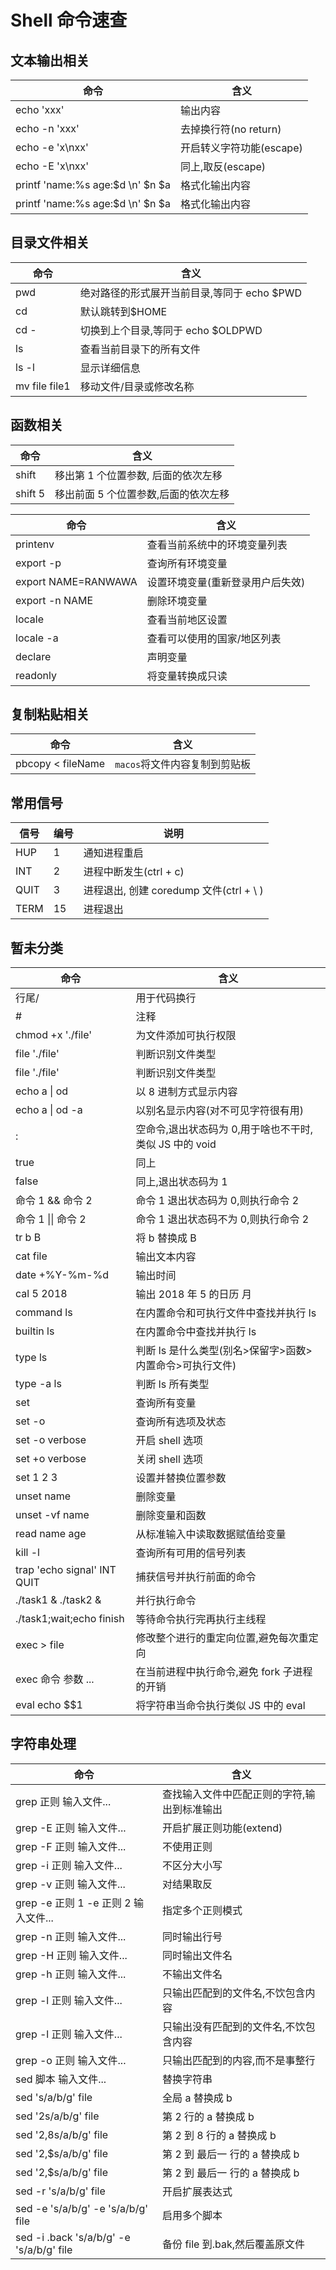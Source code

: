 # Shell 命令速查

## 文本输出相关

| 命令                               | 含义                     |
| ---------------------------------- | ------------------------ |
| echo 'xxx'                         | 输出内容                 |
| echo -n 'xxx'                      | 去掉换行符(no return)    |
| echo -e 'x\nxx'                    | 开启转义字符功能(escape) |
| echo -E 'x\nxx'                    | 同上,取反(escape)        |
| printf 'name:\%s age:\$d \n' $n $a | 格式化输出内容           |
| printf 'name:\%s age:\$d \n' $n $a | 格式化输出内容           |

## 目录文件相关

| 命令          | 含义                                        |
| ------------- | ------------------------------------------- |
| pwd           | 绝对路径的形式展开当前目录,等同于 echo $PWD |
| cd            | 默认跳转到$HOME                             |
| cd -          | 切换到上个目录,等同于 echo $OLDPWD          |
| ls            | 查看当前目录下的所有文件                    |
| ls -l         | 显示详细信息                                |
| mv file file1 | 移动文件/目录或修改名称                     |

## 函数相关

| 命令    | 含义                                 |
| ------- | ------------------------------------ |
| shift   | 移出第 1 个位置参数, 后面的依次左移  |
| shift 5 | 移出前面 5 个位置参数,后面的依次左移 |

| 命令      | 含义                         |
| --------- | ---------------------------- |
| printenv  | 查看当前系统中的环境变量列表 |
| export -p    | 查询所有环境变量                 |
| export NAME=RANWAWA    | 设置环境变量(重新登录用户后失效)|                 |
| export -n NAME    | 删除环境变量|                 |
| locale    | 查看当前地区设置             |
| locale -a | 查看可以使用的国家/地区列表  |
| declare   | 声明变量                     |
| readonly  | 将变量转换成只读             |

## 复制粘贴相关

| 命令              | 含义                          |
| ----------------- | ----------------------------- |
| pbcopy < fileName | `macos`将文件内容复制到剪贴板 |

## 常用信号

| 信号 | 编号 | 说明                                    |
| ---- | ---- | --------------------------------------- |
| HUP  | 1    | 通知进程重启                            |
| INT  | 2    | 进程中断发生(ctrl + c)                  |
| QUIT | 3    | 进程退出, 创建 coredump 文件(ctrl + \ ) |
| TERM | 15   | 进程退出                                |

## 暂未分类

| 命令                        | 含义                                                     |
| --------------------------- | -------------------------------------------------------- |
| 行尾/                       | 用于代码换行                                             |
| #                           | 注释                                                     |
| chmod +x './file'           | 为文件添加可执行权限                                     |
| file './file'               | 判断识别文件类型                                         |
| file './file'               | 判断识别文件类型                                         |
| echo a \| od                | 以 8 进制方式显示内容                                    |
| echo a \| od -a             | 以别名显示内容(对不可见字符很有用)                       |
| :                           | 空命令,退出状态码为 0,用于啥也不干时,类似 JS 中的 void   |
| true                        | 同上                                                     |
| false                       | 同上,退出状态码为 1                                      |
| 命令 1 && 命令 2            | 命令 1 退出状态码为 0,则执行命令 2                       |
| 命令 1 \|\| 命令 2          | 命令 1 退出状态码不为 0,则执行命令 2                     |
| tr b B                      | 将 b 替换成 B                                            |
| cat file                    | 输出文本内容                                             |
| date +%Y-%m-%d              | 输出时间                                                 |
| cal 5 2018                  | 输出 2018 年 5 的日历 月                                 |
| command ls                  | 在内置命令和可执行文件中查找并执行 ls                    |
| builtin ls                  | 在内置命令中查找并执行 ls                                |
| type ls                     | 判断 ls 是什么类型(别名>保留字>函数>内置命令>可执行文件) |
| type -a ls                  | 判断 ls 所有类型                                         |
| set                         | 查询所有变量                                             |
| set -o                      | 查询所有选项及状态                                       |
| set -o verbose              | 开启 shell 选项                                          |
| set +o verbose              | 关闭 shell 选项                                          |
| set 1 2 3                   | 设置并替换位置参数                                       |
| unset name                  | 删除变量                                                 |
| unset -vf name              | 删除变量和函数                                           |
| read name age               | 从标准输入中读取数据赋值给变量                           |
| kill -l                     | 查询所有可用的信号列表                                   |
| trap 'echo signal' INT QUIT | 捕获信号并执行前面的命令                                 |
| ./task1 & ./task2 &         | 并行执行命令                                             |
| ./task1;wait;echo finish    | 等待命令执行完再执行主线程                               |
| exec > file                 | 修改整个进行的重定向位置,避免每次重定向                  |
| exec 命令 参数 ...          | 在当前进程中执行命令,避免 fork 子进程的开销              |
| eval echo \$$1              | 将字符串当命令执行类似 JS 中的 eval                      |

## 字符串处理

| 命令                                     | 含义                                        |
| ---------------------------------------- | ------------------------------------------- |
| grep 正则 输入文件...                    | 查找输入文件中匹配正则的字符,输出到标准输出 |
| grep -E 正则 输入文件...                 | 开启扩展正则功能(extend)                    |
| grep -F 正则 输入文件...                 | 不使用正则                                  |
| grep -i 正则 输入文件...                 | 不区分大小写                                |
| grep -v 正则 输入文件...                 | 对结果取反                                  |
| grep -e 正则 1 -e 正则 2 输入文件...     | 指定多个正则模式                            |
| grep -n 正则 输入文件...                 | 同时输出行号                                |
| grep -H 正则 输入文件...                 | 同时输出文件名                              |
| grep -h 正则 输入文件...                 | 不输出文件名                                |
| grep -l 正则 输入文件...                 | 只输出匹配到的文件名,不饮包含内容           |
| grep -l 正则 输入文件...                 | 只输出没有匹配到的文件名,不饮包含内容       |
| grep -o 正则 输入文件...                 | 只输出匹配到的内容,而不是事整行             |
| sed 脚本 输入文件...                     | 替换字符串                                  |
| sed 's/a/b/g' file                       | 全局 a 替换成 b                             |
| sed '2s/a/b/g' file                      | 第 2 行的 a 替换成 b                        |
| sed '2,8s/a/b/g' file                    | 第 2 到 8 行的 a 替换成 b                   |
| sed '2,$s/a/b/g' file                    | 第 2 到 最后一 行的 a 替换成 b              |
| sed '2,$s/a/b/g' file                    | 第 2 到 最后一 行的 a 替换成 b              |
| sed -r 's/a/b/g' file                    | 开启扩展表达式                              |
| sed -e 's/a/b/g' -e 's/a/b/g' file       | 启用多个脚本                                |
| sed -i .back 's/a/b/g' -e 's/a/b/g' file | 备份 file 到.bak,然后覆盖原文件             |
